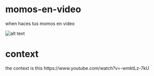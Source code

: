 # momos-en-video
when haces tus momos en video

![alt text](https://cdn.discordapp.com/attachments/706349152015089745/773465158592888842/Captura_de_Pantalla_2020-11-04_a_las_2.33.58_a.m..png)

<h1>context</h1>
the context is this https://www.youtube.com/watch?v=-wmktLz-7kU
